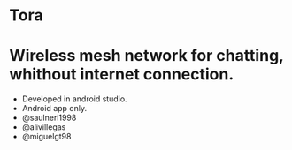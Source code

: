 # Tora
# Wireless mesh network for chatting, whithout internet connection.
+ Developed in android studio.
+ Android app only.
+ @saulneri1998
+ @alivillegas
+ @miguelgt98
